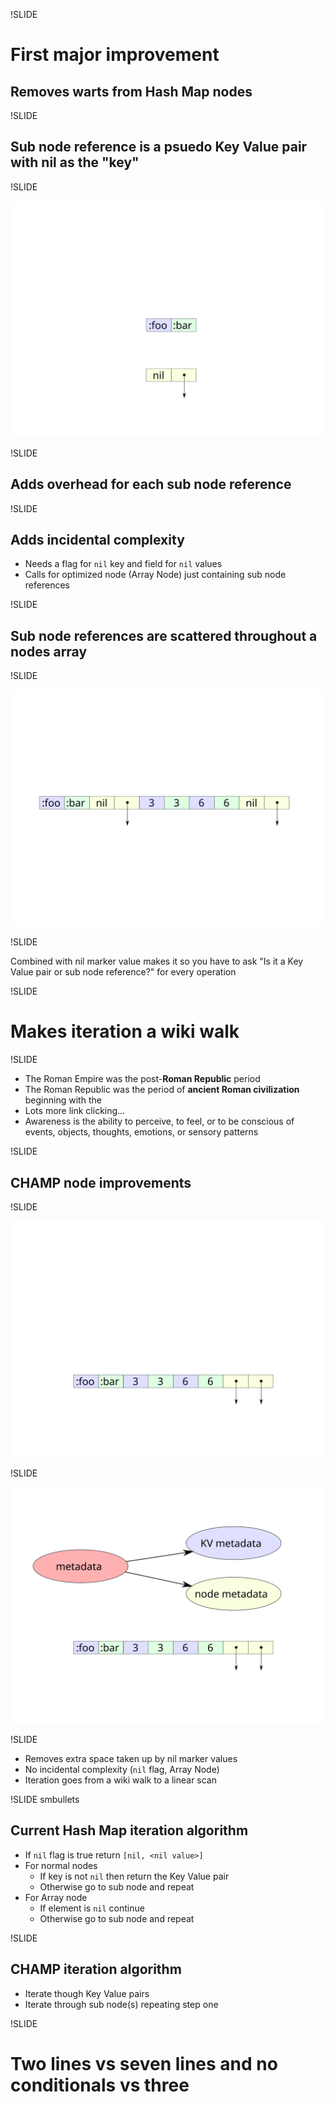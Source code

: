!SLIDE

# First major improvement
##  Removes warts from Hash Map nodes

!SLIDE

## Sub node reference is a psuedo Key Value pair with nil as the "key"

!SLIDE

![Node internals](../../images/sub-node-nil-marker.svg)

!SLIDE

## Adds overhead for each sub node reference

!SLIDE

## Adds incidental complexity
- Needs a flag for `nil` key and field for `nil` values
- Calls for optimized node (Array Node) just containing sub node references

!SLIDE

## Sub node references are scattered throughout a nodes array

!SLIDE

![Node internals](../../images/sub-node-scattered.svg)

!SLIDE

Combined with nil marker value makes it so you have to ask "Is it a Key Value pair or sub node reference?" for every operation

!SLIDE

# Makes iteration a wiki walk

!SLIDE

- The Roman Empire was the post-**Roman Republic** period
- The Roman Republic was the period of **ancient Roman civilization** beginning with the
- Lots more link clicking...
- Awareness is the ability to perceive, to feel, or to be conscious of events, objects, thoughts, emotions, or sensory patterns

!SLIDE

## CHAMP node improvements

!SLIDE

![Node internals](../../images/champ-array.svg)

!SLIDE

![Node internals](../../images/champ-array-2.svg)

!SLIDE

- Removes extra space taken up by nil marker values
- No incidental complexity (`nil` flag, Array Node)
- Iteration goes from a wiki walk to a linear scan

!SLIDE smbullets

## Current Hash Map iteration algorithm

- If `nil` flag is true return `[nil, <nil value>]`
- For normal nodes
  - If key is not `nil` then return the Key Value pair
  - Otherwise go to sub node and repeat
- For Array node
  - If element is `nil` continue
  - Otherwise go to sub node and repeat

!SLIDE

## CHAMP iteration algorithm

- Iterate though Key Value pairs
- Iterate through sub node(s) repeating step one

!SLIDE

# Two lines vs seven lines and no conditionals vs three
